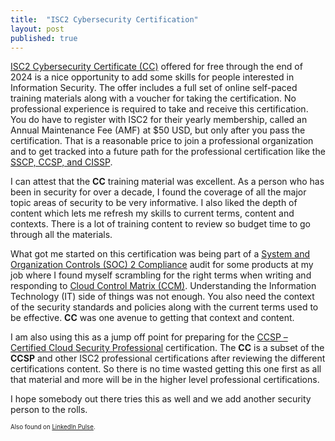 ```yaml
---
title:  "ISC2 Cybersecurity Certification"
layout: post
published: true
---
```


[ISC2 Cybersecurity Certificate (CC)](https://www.isc2.org/landing/1mcc) offered for free through the end of 2024 is a nice opportunity to add some skills for people interested in Information Security. The offer includes a full set of online self-paced training materials along with a voucher for taking the certification. No professional experience is required to take and receive this certification. You do have to register with ISC2 for their yearly membership, called an Annual Maintenance Fee (AMF) at $50 USD, but only after you pass the certification. That is a reasonable price to join a professional organization and to get tracked into a future path for the professional certification like the [SSCP, CCSP, and CISSP](https://www.isc2.org/certifications).

<!-- excerpt-end -->

I can attest that the **CC** training material was excellent. As a person who has been in security for over a decade, I found the coverage of all the major topic areas of security to be very informative. I also liked the depth of content which lets me refresh my skills to current terms, content and contexts. There is a lot of training content to review so budget time to go through all the materials.

What got me started on this certification was being part of a [System and Organization Controls (SOC) 2 Compliance](https://en.wikipedia.org/wiki/System_and_Organization_Controls) audit for some products at my job where I found myself scrambling for the right terms when writing and responding to [Cloud Control Matrix (CCM)](https://cloudsecurityalliance.org/research/cloud-controls-matrix#). Understanding the Information Technology (IT) side of things was not enough. You also need the context of the security standards and policies along with the current terms used to be effective. **CC** was one avenue to getting that context and content.

I am also using this as a jump off point for preparing for the [CCSP – Certified Cloud Security Professional](https://www.isc2.org/certifications/ccsp) certification. The **CC** is a subset of the **CCSP** and other ISC2 professional certifications after reviewing the different certifications content. So there is no time wasted getting this one first as all that material and more will be in the higher level professional certifications.

I hope somebody out there tries this as well and we add another security person to the rolls.

<sup><sub>Also found on [LinkedIn Pulse](https://www.linkedin.com/pulse/isc2-cybersecurity-certification-michael-mcgarrah-ermfe/).</sub></sup>
